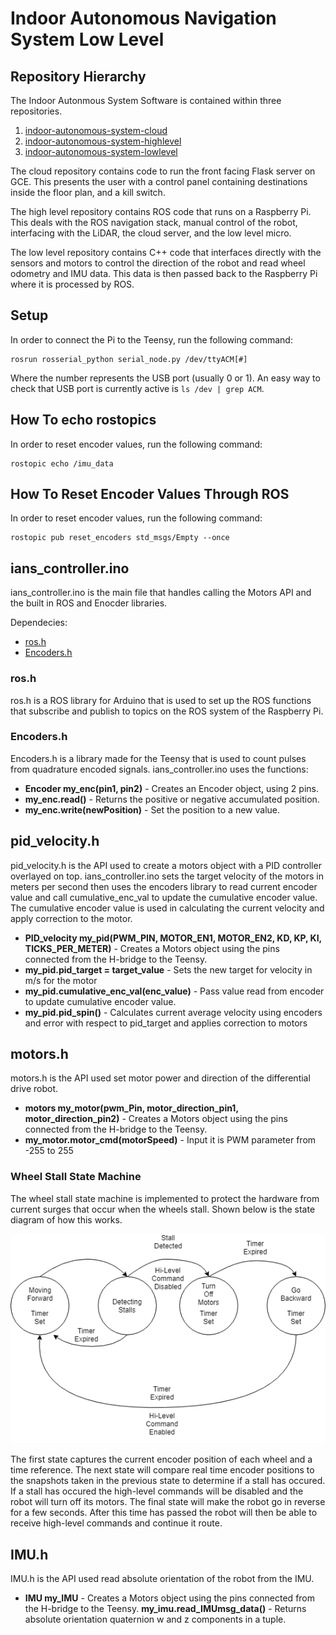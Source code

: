# Indoor Autonomous Navigation System Low Level

## Repository Hierarchy

The Indoor Autonmous System Software is contained within three repositories.

1. [indoor-autonomous-system-cloud](https://github.com/thedch/indoor-autonomous-system-cloud)
1. [indoor-autonomous-system-highlevel](https://github.com/thedch/indoor-autonomous-system-highlevel)
1. [indoor-autonomous-system-lowlevel](https://github.com/thedch/indoor-autonomous-system-lowlevel)

The cloud repository contains code to run the front facing Flask server on GCE. This presents the user with a control panel containing destinations inside the floor plan, and a kill switch.

The high level repository contains ROS code that runs on a Raspberry Pi. This deals with the ROS navigation stack, manual control of the robot, interfacing with the LiDAR, the cloud server, and the low level micro.

The low level repository contains C++ code that interfaces directly with the sensors and motors to control the direction of the robot and read wheel odometry and IMU data. This data is then passed back to the Raspberry Pi where it is processed by ROS.

## Setup

In order to connect the Pi to the Teensy, run the following command:

```
rosrun rosserial_python serial_node.py /dev/ttyACM[#]
```

Where the number represents the USB port (usually 0 or 1). An easy way to check that USB port is currently active is `ls /dev | grep ACM`.

## How To echo rostopics

In order to reset encoder values, run the following command:

```
rostopic echo /imu_data
```

## How To Reset Encoder Values Through ROS

In order to reset encoder values, run the following command:

```
rostopic pub reset_encoders std_msgs/Empty --once
```

## ians_controller.ino
ians_controller.ino is the main file that handles calling the Motors API and the built in ROS and Enocder libraries.

Dependecies:

* [ros.h](http://wiki.ros.org/roslib)
* [Encoders.h](https://github.com/PaulStoffregen/Encoder)

### ros.h
ros.h is a ROS library for Arduino that is used to set up the ROS functions that subscribe and publish to topics on the ROS system of the Raspberry Pi.


### Encoders.h
Encoders.h is a library made for the Teensy that is used to count pulses from quadrature encoded signals.
ians_controller.ino uses the functions:

* **Encoder my_enc(pin1, pin2)** - Creates an Encoder object, using 2 pins.
* **my_enc.read()** - Returns the positive or negative accumulated position.
* **my_enc.write(newPosition)** - Set the position to a new value.

## pid_velocity.h
pid_velocity.h is the API used to create a motors object with a PID controller overlayed on top. ians_controller.ino sets the target velocity of the motors in meters per second then uses the encoders library to read current encoder value and call cumulative_enc_val to update the cumulative encoder value. The cumulative encoder value is used in calculating the current velocity and apply correction to the motor.

* **PID_velocity my_pid(PWM_PIN, MOTOR_EN1, MOTOR_EN2, KD, KP, KI, TICKS_PER_METER)** - Creates a Motors object using the pins connected from the H-bridge to the Teensy.
* **my_pid.pid_target = target_value** - Sets the new target for velocity in m/s for the motor
* **my_pid.cumulative_enc_val(enc_value)** - Pass value read from encoder to update cumulative encoder value. 
* **my_pid.pid_spin()** - Calculates current average velocity using encoders and error with respect to pid_target and applies correction to motors

## motors.h
motors.h is the API used set motor power and direction of the differential drive robot.

* **motors my_motor(pwm_Pin, motor_direction_pin1, motor_direction_pin2)** - Creates a Motors object using the pins connected from the H-bridge to the Teensy.
* **my_motor.motor_cmd(motorSpeed)** - Input it is PWM parameter from -255 to 255

### Wheel Stall State Machine
The wheel stall state machine is implemented to protect the hardware from current surges that occur when the wheels stall.
Shown below is the state diagram of how this works.

![Wheel Stall State Machine](./images/WheelStallSM.png)

The first state captures the current encoder position of each wheel and a time reference. The next state will compare real time encoder positions to the snapshots taken in the previous state to determine if a stall has occured. If a stall has occured the high-level commands will be disabled and the robot will turn off its motors. The final state will make the robot go in reverse for a few seconds. After this time has passed the robot will then be able to receive high-level commands and continue it route.

## IMU.h
IMU.h is the API used read absolute orientation of the robot from the IMU.

* **IMU my_IMU** - Creates a Motors object using the pins connected from the H-bridge to the Teensy.
  **my_imu.read_IMUmsg_data()** - Returns absolute orientation quaternion w and z components in a tuple.

